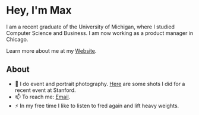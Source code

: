 # Hey, I'm Max 
I am a recent graduate of the University of Michigan, where I studied Computer Science and Business. I am now working as a product manager in Chicago.

Learn more about me at my [Website](https://mwalts.com).

## About
- 🔭 I do event and portrait photography. [Here](https://drive.google.com/drive/folders/1HLzzaSd7ggJCKS3IrMFvo_puVJPwdqkY?usp=share_link) are some shots I did for a recent event at Stanford.
- 📫 To reach me: [Email](mailto:max.c.walts@gmail.com).
- ⚡ In my free time I like to listen to fred again and lift heavy weights.
